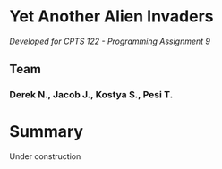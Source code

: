 # Yet Another Alien Invaders
*Developed for CPTS 122 - Programming Assignment 9*
## Team
### Derek N., Jacob J., Kostya S., Pesi T.

# Summary 
Under construction

